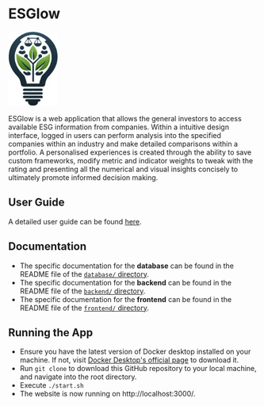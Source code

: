# ESGlow

<img src="frontend/src/assets/Logo.png" width="100">

ESGlow is a web application that allows the general investors to access available ESG information from companies. Within a intuitive design interface, logged in users can perform analysis into the specified companies within an industry and make detailed comparisons within a portfolio. A personalised experiences is created through the ability to save custom frameworks, modify metric and indicator weights to tweak with the rating and presenting all the numerical and visual insights concisely to ultimately promote informed decision making.

## User Guide

A detailed user guide can be found [here](./ESGlow%20User%20Guide.pdf).

## Documentation

- The specific documentation for the **database** can be found in the README file of the [`database/` directory](./database/).
- The specific documentation for the **backend** can be found in the README file of the [`backend/` directory](./backend/).
- The specific documentation for the **frontend** can be found in the README file of the [`frontend/` directory](./frontend/).

## Running the App

- Ensure you have the latest version of Docker desktop installed on your machine. If not, visit [Docker Desktop's official page](https://www.docker.com/products/docker-desktop) to download it.
- Run `git clone` to download this GitHub repository to your local machine, and navigate into the root directory.
- Execute `./start.sh`
- The website is now running on http://localhost:3000/.
